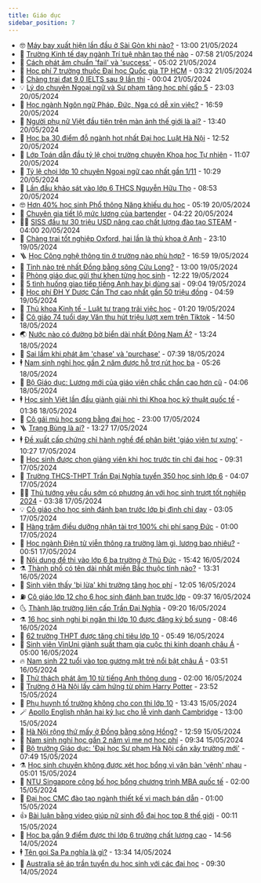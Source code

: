 ```yaml
---
title: Giáo dục
sidebar_position: 7
---
```


<!-- vnexpress-giao-duc:START -->
- 🤓 [Máy bay xuất hiện lần đầu ở Sài Gòn khi nào?](https://vnexpress.net/may-bay-xuat-hien-lan-dau-o-sai-gon-khi-nao-4748921.html) - 13:00 21/05/2024
- 🦆 [Trường Kinh tế dạy ngành Trí tuệ nhân tạo thế nào](https://vnexpress.net/truong-kinh-te-day-nganh-tri-tue-nhan-tao-the-nao-4743663.html) - 07:58 21/05/2024
- 🦩 [Cách phát âm chuẩn &#39;fail&#39; và &#39;success&#39;](https://vnexpress.net/cach-phat-am-chuan-fail-va-success-4748378.html) - 05:02 21/05/2024
- 🌮 [Học phí 7 trường thuộc Đại học Quốc gia TP HCM](https://vnexpress.net/hoc-phi-7-truong-thuoc-dai-hoc-quoc-gia-tp-hcm-4748446.html) - 03:32 21/05/2024
- 🔭 [Chàng trai đạt 9.0 IELTS sau 9 lần thi](https://vnexpress.net/chang-trai-dat-9-0-ielts-sau-9-lan-thi-4748268.html) - 00:04 21/05/2024
- 💡 [Lý do chuyên Ngoại ngữ và Sư phạm tăng học phí gấp 5](https://vnexpress.net/ly-do-chuyen-ngoai-ngu-va-su-pham-tang-hoc-phi-gap-5-4746697.html) - 23:03 20/05/2024
- 🥰 [Học ngành Ngôn ngữ Pháp, Đức, Nga có dễ xin việc?](https://vnexpress.net/hoc-nganh-ngon-ngu-phap-duc-nga-co-de-xin-viec-4743883.html) - 16:59 20/05/2024
- 🐲 [Người phụ nữ Việt đầu tiên trên màn ảnh thế giới là ai?](https://vnexpress.net/nguoi-phu-nu-viet-dau-tien-tren-man-anh-the-gioi-la-ai-4748417.html) - 13:40 20/05/2024
- 🦒 [Học bạ 30 điểm đỗ ngành hot nhất Đại học Luật Hà Nội](https://vnexpress.net/hoc-ba-30-diem-do-nganh-hot-nhat-dai-hoc-luat-ha-noi-4748426.html) - 12:52 20/05/2024
- 🦆 [Lớp Toán dẫn đầu tỷ lệ chọi trường chuyên Khoa học Tự nhiên](https://vnexpress.net/lop-toan-dan-dau-ty-le-choi-truong-chuyen-khoa-hoc-tu-nhien-4748386.html) - 11:07 20/05/2024
- 🧰 [Tỷ lệ chọi lớp 10 chuyên Ngoại ngữ cao nhất gần 1/11](https://vnexpress.net/ty-le-choi-lop-10-chuyen-ngoai-ngu-cao-nhat-gan-1-11-4748182.html) - 10:29 20/05/2024
- 🐘 [Lần đầu khảo sát vào lớp 6 THCS Nguyễn Hữu Thọ](https://vnexpress.net/lan-dau-khao-sat-vao-lop-6-thcs-nguyen-huu-tho-4748316.html) - 08:53 20/05/2024
- 🤓 [Hơn 40% học sinh Phổ thông Năng khiếu du học](https://vnexpress.net/hon-40-hoc-sinh-pho-thong-nang-khieu-du-hoc-4748162.html) - 05:19 20/05/2024
- 🧰 [Chuyên gia tiết lộ mức lương của bartender](https://vnexpress.net/chuyen-gia-tiet-lo-muc-luong-cua-bartender-4747192.html) - 04:22 20/05/2024
- 🧑‍💻 [SISS đầu tư 30 triệu USD nâng cao chất lượng đào tạo STEAM](https://vnexpress.net/siss-dau-tu-30-trieu-usd-nang-cao-chat-luong-dao-tao-steam-4745541.html) - 04:00 20/05/2024
- 🫶 [Chàng trai tốt nghiệp Oxford, hai lần là thủ khoa ở Anh](https://vnexpress.net/chang-trai-tot-nghiep-oxford-hai-lan-la-thu-khoa-o-anh-4746486.html) - 23:10 19/05/2024
- 🪜 [Học Công nghệ thông tin ở trường nào phù hợp?](https://vnexpress.net/hoc-cong-nghe-thong-tin-o-truong-nao-phu-hop-4744951.html) - 16:59 19/05/2024
- 🎊 [Tỉnh nào trẻ nhất Đồng bằng sông Cửu Long?](https://vnexpress.net/tinh-nao-tre-nhat-dong-bang-song-cuu-long-4747887.html) - 13:00 19/05/2024
- 🧐 [Phòng giáo dục gửi thư khen từng học sinh](https://vnexpress.net/phong-giao-duc-gui-thu-khen-tung-hoc-sinh-4747962.html) - 12:22 19/05/2024
- 🌈 [5 tình huống giao tiếp tiếng Anh hay bị dùng sai](https://vnexpress.net/5-tinh-huong-giao-tiep-tieng-anh-hay-bi-dung-sai-4745131.html) - 09:04 19/05/2024
- 🥰 [Học phí ĐH Y Dược Cần Thơ cao nhất gần 50 triệu đồng](https://vnexpress.net/hoc-phi-dh-y-duoc-can-tho-cao-nhat-gan-50-trieu-dong-4747805.html) - 04:59 19/05/2024
- 🎡 [Thủ khoa Kinh tế - Luật tự trang trải việc học](https://vnexpress.net/thu-khoa-kinh-te-luat-tu-trang-trai-viec-hoc-4747747.html) - 01:20 19/05/2024
- 🎊 [Cô giáo 74 tuổi dạy Văn thu hút triệu lượt xem trên Tiktok](https://vnexpress.net/co-giao-74-tuoi-day-van-thu-hut-trieu-luot-xem-tren-tiktok-4747740.html) - 14:50 18/05/2024
- 🌏 [Nước nào có đường bờ biển dài nhất Đông Nam Á?](https://vnexpress.net/nuoc-nao-co-duong-bo-bien-dai-nhat-dong-nam-a-4747739.html) - 13:24 18/05/2024
- 🥸 [Sai lầm khi phát âm &#39;chase&#39; và &#39;purchase&#39;](https://vnexpress.net/sai-lam-khi-phat-am-chase-va-purchase-4745785.html) - 07:39 18/05/2024
- 🕴 [Nam sinh nghỉ học gần 2 năm được hỗ trợ rút học bạ](https://vnexpress.net/nam-sinh-nghi-hoc-gan-2-nam-duoc-ho-tro-rut-hoc-ba-4746736.html) - 05:26 18/05/2024
- 💂 [Bộ Giáo dục: Lương mới của giáo viên chắc chắn cao hơn cũ](https://vnexpress.net/bo-giao-duc-luong-moi-cua-giao-vien-chac-chan-cao-hon-cu-4747542.html) - 04:06 18/05/2024
- 🕴 [Học sinh Việt lần đầu giành giải nhì thi Khoa học kỹ thuật quốc tế](https://vnexpress.net/hoc-sinh-viet-lan-dau-gianh-giai-nhi-thi-khoa-hoc-ky-thuat-quoc-te-4747561.html) - 01:36 18/05/2024
- 🌋 [Cô gái mù học song bằng đại học](https://vnexpress.net/co-gai-mu-hoc-song-bang-dai-hoc-4746457.html) - 23:00 17/05/2024
- 🪜 [Trạng Bùng là ai?](https://vnexpress.net/trang-bung-la-ai-4747422.html) - 13:27 17/05/2024
- 🕴 [Đề xuất cấp chứng chỉ hành nghề để phân biệt &#39;giáo viên tự xưng&#39;](https://vnexpress.net/de-xuat-cap-chung-chi-hanh-nghe-de-phan-biet-giao-vien-tu-xung-4747384.html) - 10:27 17/05/2024
- 🎃 [Học sinh được chọn giảng viên khi học trước tín chỉ đại học](https://vnexpress.net/hoc-sinh-duoc-chon-giang-vien-khi-hoc-truoc-tin-chi-dai-hoc-4747308.html) - 09:31 17/05/2024
- 🦏 [Trường THCS-THPT Trần Đại Nghĩa tuyển 350 học sinh lớp 6](https://vnexpress.net/truong-thcs-thpt-tran-dai-nghia-tuyen-350-hoc-sinh-lop-6-4747229.html) - 04:07 17/05/2024
- 🧑‍🏫 [Thủ tướng yêu cầu sớm có phương án với học sinh trượt tốt nghiệp 2024](https://vnexpress.net/thu-tuong-yeu-cau-som-co-phuong-an-voi-hoc-sinh-truot-tot-nghiep-2024-4747185.html) - 03:38 17/05/2024
- 💡 [Cô giáo cho học sinh đánh bạn trước lớp bị đình chỉ dạy](https://vnexpress.net/co-giao-cho-hoc-sinh-danh-ban-truoc-lop-bi-dinh-chi-day-4747167.html) - 03:05 17/05/2024
- 🐎 [Hàng trăm điều dưỡng nhận tài trợ 100% chi phí sang Đức](https://vnexpress.net/hang-tram-dieu-duong-nhan-tai-tro-100-chi-phi-sang-duc-4746302.html) - 01:00 17/05/2024
- 🧰 [Học ngành Điện tử viễn thông ra trường làm gì, lương bao nhiêu?](https://vnexpress.net/hoc-nganh-dien-tu-vien-thong-ra-truong-lam-gi-luong-bao-nhieu-4745448.html) - 00:51 17/05/2024
- 🙉 [Nội dung đề thi vào lớp 6 ba trường ở Thủ Đức](https://vnexpress.net/noi-dung-de-thi-vao-lop-6-ba-truong-o-thu-duc-4747029.html) - 15:42 16/05/2024
- ⚗️ [Thành phố có tên dài nhất miền Bắc thuộc tỉnh nào?](https://vnexpress.net/thanh-pho-co-ten-dai-nhat-mien-bac-thuoc-tinh-nao-4747027.html) - 13:31 16/05/2024
- 🌝 [Sinh viên thấy &#39;bị lừa&#39; khi trường tăng học phí](https://vnexpress.net/sinh-vien-thay-bi-lua-khi-truong-tang-hoc-phi-4746814.html) - 12:05 16/05/2024
- ⛽️ [Cô giáo lớp 12 cho 6 học sinh đánh bạn trước lớp](https://vnexpress.net/co-giao-lop-12-cho-6-hoc-sinh-danh-ban-truoc-lop-4746926.html) - 09:37 16/05/2024
- 🌜 [Thành lập trường liên cấp Trần Đại Nghĩa](https://vnexpress.net/thanh-lap-truong-lien-cap-tran-dai-nghia-4746934.html) - 09:20 16/05/2024
- ⚗️ [16 học sinh nghi bị ngăn thi lớp 10 được đăng ký bổ sung](https://vnexpress.net/16-hoc-sinh-nghi-bi-ngan-thi-lop-10-duoc-dang-ky-bo-sung-4746907.html) - 08:46 16/05/2024
- 🧰 [62 trường THPT được tăng chỉ tiêu lớp 10](https://vnexpress.net/62-truong-thpt-duoc-tang-chi-tieu-lop-10-4746818.html) - 05:49 16/05/2024
- 🤗 [​Sinh viên VinUni giành suất tham gia cuộc thi kinh doanh châu Á](https://vnexpress.net/sinh-vien-vinuni-gianh-suat-tham-gia-cuoc-thi-kinh-doanh-chau-a-4744830.html) - 05:00 16/05/2024
- 🔥 [Nam sinh 22 tuổi vào top gương mặt trẻ nổi bật châu Á](https://vnexpress.net/nam-sinh-22-tuoi-vao-top-guong-mat-tre-noi-bat-chau-a-4746649.html) - 03:51 16/05/2024
- 💪 [Thử thách phát âm 10 từ tiếng Anh thông dụng](https://vnexpress.net/thu-thach-phat-am-10-tu-tieng-anh-thong-dung-4745807.html) - 02:00 16/05/2024
- 💂 [Trường ở Hà Nội lấy cảm hứng từ phim Harry Potter](https://vnexpress.net/truong-o-ha-noi-lay-cam-hung-tu-phim-harry-potter-4744390.html) - 23:52 15/05/2024
- 🌮 [Phụ huynh tố trường không cho con thi lớp 10](https://vnexpress.net/phu-huynh-to-truong-khong-cho-con-thi-lop-10-4746519.html) - 13:43 15/05/2024
- 🪄 [Apollo English nhận hai kỷ lục cho lễ vinh danh Cambridge](https://vnexpress.net/apollo-english-nhan-hai-ky-luc-cho-le-vinh-danh-cambridge-4745530.html) - 13:00 15/05/2024
- 🎡 [Hà Nội rộng thứ mấy ở Đồng bằng sông Hồng?](https://vnexpress.net/ha-noi-rong-thu-may-o-dong-bang-song-hong-4746470.html) - 12:59 15/05/2024
- 🌈 [Nam sinh nghỉ học gần 2 năm vì mẹ nợ học phí](https://vnexpress.net/nam-sinh-nghi-hoc-gan-2-nam-vi-me-no-hoc-phi-4746058.html) - 09:34 15/05/2024
- 🎊 [Bộ trưởng Giáo dục: &#39;Đại học Sư phạm Hà Nội cần xây trường mới&#39;](https://vnexpress.net/bo-truong-giao-duc-dai-hoc-su-pham-ha-noi-can-xay-truong-moi-4746347.html) - 07:49 15/05/2024
- ⚗️ [Học sinh chuyên không được xét học bổng vì văn bản &#39;vênh&#39; nhau](https://vnexpress.net/hoc-sinh-chuyen-khong-duoc-xet-hoc-bong-vi-van-ban-venh-nhau-4746268.html) - 05:01 15/05/2024
- 🌁 [NTU Singapore công bố học bổng chương trình MBA quốc tế](https://vnexpress.net/ntu-singapore-cong-bo-hoc-bong-chuong-trinh-mba-quoc-te-4745990.html) - 02:00 15/05/2024
- 🦏 [Đại học CMC đào tạo ngành thiết kế vi mạch bán dẫn](https://vnexpress.net/dai-hoc-cmc-dao-tao-nganh-thiet-ke-vi-mach-ban-dan-4745904.html) - 01:00 15/05/2024
- 👍 [Bài luận bằng video giúp nữ sinh đỗ đại học top 8 thế giới](https://vnexpress.net/bai-luan-bang-video-giup-nu-sinh-do-dai-hoc-top-8-the-gioi-4745775.html) - 00:11 15/05/2024
- 🌈 [Học bạ gần 9 điểm được thi lớp 6 trường chất lượng cao](https://vnexpress.net/hoc-ba-gan-9-diem-duoc-thi-lop-6-truong-chat-luong-cao-4746073.html) - 14:56 14/05/2024
- 🕴 [Tên gọi Sa Pa nghĩa là gì?](https://vnexpress.net/ten-goi-sa-pa-nghia-la-gi-4746028.html) - 13:34 14/05/2024
- 🧰 [Australia sẽ áp trần tuyển du học sinh với các đại học](https://vnexpress.net/australia-se-ap-tran-tuyen-du-hoc-sinh-voi-cac-dai-hoc-4745963.html) - 09:30 14/05/2024<!-- vnexpress-giao-duc:END -->
